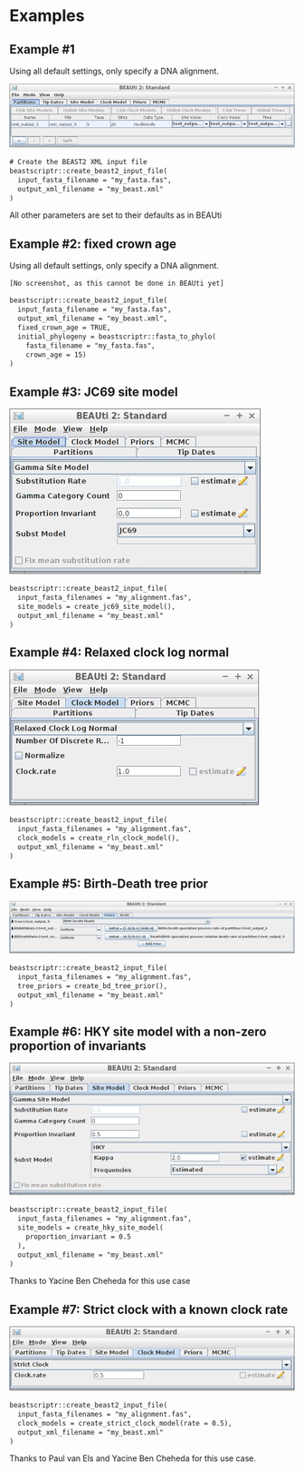 # Examples

## Example #1

Using all default settings, only specify a DNA alignment.

![All default](all_default.png)

```
# Create the BEAST2 XML input file
beastscriptr::create_beast2_input_file(
  input_fasta_filename = "my_fasta.fas",
  output_xml_filename = "my_beast.xml"
)
```

All other parameters are set to their defaults as in BEAUti

## Example #2: fixed crown age

Using all default settings, only specify a DNA alignment.

```
[No screenshot, as this cannot be done in BEAUti yet]
```

```
beastscriptr::create_beast2_input_file(
  input_fasta_filename = "my_fasta.fas",
  output_xml_filename = "my_beast.xml",
  fixed_crown_age = TRUE,
  initial_phylogeny = beastscriptr::fasta_to_phylo(
    fasta_filename = "my_fasta.fas",
    crown_age = 15)
)
```

## Example #3: JC69 site model

![JC69](jc69_2_4.png)

```
beastscriptr::create_beast2_input_file(
  input_fasta_filenames = "my_alignment.fas",
  site_models = create_jc69_site_model(), 
  output_xml_filename = "my_beast.xml"
)
```

## Example #4: Relaxed clock log normal

![Relaxed clock log normal](relaxed_clock_log_normal_2_4.png)

```
beastscriptr::create_beast2_input_file(
  input_fasta_filenames = "my_alignment.fas",
  clock_models = create_rln_clock_model(), 
  output_xml_filename = "my_beast.xml"
)
```

## Example #5: Birth-Death tree prior

![Birth-Death tree prior](birth_death_2_4.png)

```
beastscriptr::create_beast2_input_file(
  input_fasta_filenames = "my_alignment.fas",
  tree_priors = create_bd_tree_prior(), 
  output_xml_filename = "my_beast.xml"
)
```

## Example #6: HKY site model with a non-zero proportion of invariants

![HKY example](hky_prop_invariant_0_5_2_4.png)

```
beastscriptr::create_beast2_input_file(
  input_fasta_filenames = "my_alignment.fas",
  site_models = create_hky_site_model(
    proportion_invariant = 0.5
  ), 
  output_xml_filename = "my_beast.xml"
)
```

Thanks to Yacine Ben Cheheda for this use case

## Example #7: Strict clock with a known clock rate

![Strict clock with a rate of 0.5](strict_clock_rate_0_5_2_4.png)

```
beastscriptr::create_beast2_input_file(
  input_fasta_filenames = "my_alignment.fas",
  clock_models = create_strict_clock_model(rate = 0.5), 
  output_xml_filename = "my_beast.xml"
)
```

Thanks to Paul van Els and Yacine Ben Cheheda for this use case.
